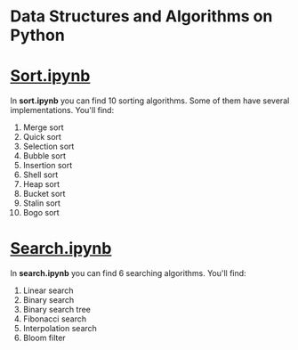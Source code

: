 # Data Structures and Algorithms on Python

# [Sort.ipynb](https://github.com/Tomas542/DSaA/blob/8c056a6539c2e98884e075d698f008ff286d9a25/sort.ipynb)
In <b>sort.ipynb</b> you can find 10 sorting algorithms. Some of them have several implementations. You'll find:
1. Merge sort
2. Quick sort
3. Selection sort
4. Bubble sort
5. Insertion sort
6. Shell sort
7. Heap sort
8. Bucket sort
9. Stalin sort
10. Bogo sort

# [Search.ipynb](https://github.com/Tomas542/DSaA/blob/8c056a6539c2e98884e075d698f008ff286d9a25/search.ipynb)
In <b>search.ipynb</b> you can find 6 searching algorithms. You'll find:
1. Linear search
2. Binary search
3. Binary search tree
4. Fibonacci search
5. Interpolation search
6. Bloom filter
